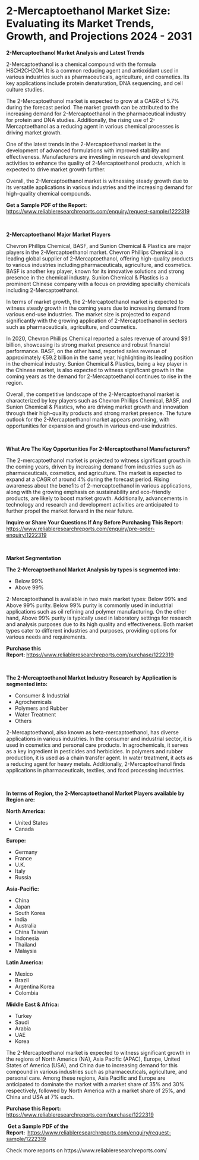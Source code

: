<p><h1>2-Mercaptoethanol Market Size: Evaluating its Market Trends, Growth, and Projections 2024 - 2031</h1></p><p><strong>2-Mercaptoethanol Market Analysis and Latest Trends</strong></p>
<p><p>2-Mercaptoethanol is a chemical compound with the formula HSCH2CH2OH. It is a common reducing agent and antioxidant used in various industries such as pharmaceuticals, agriculture, and cosmetics. Its key applications include protein denaturation, DNA sequencing, and cell culture studies.</p><p>The 2-Mercaptoethanol market is expected to grow at a CAGR of 5.7% during the forecast period. The market growth can be attributed to the increasing demand for 2-Mercaptoethanol in the pharmaceutical industry for protein and DNA studies. Additionally, the rising use of 2-Mercaptoethanol as a reducing agent in various chemical processes is driving market growth.</p><p>One of the latest trends in the 2-Mercaptoethanol market is the development of advanced formulations with improved stability and effectiveness. Manufacturers are investing in research and development activities to enhance the quality of 2-Mercaptoethanol products, which is expected to drive market growth further.</p><p>Overall, the 2-Mercaptoethanol market is witnessing steady growth due to its versatile applications in various industries and the increasing demand for high-quality chemical compounds.</p></p>
<p><strong>Get a Sample PDF of the Report:&nbsp;</strong> <a href="https://www.reliableresearchreports.com/enquiry/request-sample/1222319">https://www.reliableresearchreports.com/enquiry/request-sample/1222319</a></p>
<p>&nbsp;</p>
<p><strong>2-Mercaptoethanol Major Market Players</strong></p>
<p><p>Chevron Phillips Chemical, BASF, and Sunion Chemical & Plastics are major players in the 2-Mercaptoethanol market. Chevron Phillips Chemical is a leading global supplier of 2-Mercaptoethanol, offering high-quality products to various industries including pharmaceuticals, agriculture, and cosmetics. BASF is another key player, known for its innovative solutions and strong presence in the chemical industry. Sunion Chemical & Plastics is a prominent Chinese company with a focus on providing specialty chemicals including 2-Mercaptoethanol.</p><p>In terms of market growth, the 2-Mercaptoethanol market is expected to witness steady growth in the coming years due to increasing demand from various end-use industries. The market size is projected to expand significantly with the growing application of 2-Mercaptoethanol in sectors such as pharmaceuticals, agriculture, and cosmetics.</p><p>In 2020, Chevron Phillips Chemical reported a sales revenue of around $9.1 billion, showcasing its strong market presence and robust financial performance. BASF, on the other hand, reported sales revenue of approximately €59.2 billion in the same year, highlighting its leading position in the chemical industry. Sunion Chemical & Plastics, being a key player in the Chinese market, is also expected to witness significant growth in the coming years as the demand for 2-Mercaptoethanol continues to rise in the region.</p><p>Overall, the competitive landscape of the 2-Mercaptoethanol market is characterized by key players such as Chevron Phillips Chemical, BASF, and Sunion Chemical & Plastics, who are driving market growth and innovation through their high-quality products and strong market presence. The future outlook for the 2-Mercaptoethanol market appears promising, with opportunities for expansion and growth in various end-use industries.</p></p>
<p>&nbsp;</p>
<p><strong>What Are The Key Opportunities For 2-Mercaptoethanol Manufacturers?</strong></p>
<p><p>The 2-mercaptoethanol market is projected to witness significant growth in the coming years, driven by increasing demand from industries such as pharmaceuticals, cosmetics, and agriculture. The market is expected to expand at a CAGR of around 4% during the forecast period. Rising awareness about the benefits of 2-mercaptoethanol in various applications, along with the growing emphasis on sustainability and eco-friendly products, are likely to boost market growth. Additionally, advancements in technology and research and development activities are anticipated to further propel the market forward in the near future.</p></p>
<p><strong>Inquire or Share Your Questions If Any Before Purchasing This Report:</strong> <a href="https://www.reliableresearchreports.com/enquiry/pre-order-enquiry/1222319">https://www.reliableresearchreports.com/enquiry/pre-order-enquiry/1222319</a></p>
<p>&nbsp;</p>
<p><strong>Market Segmentation</strong></p>
<p><strong>The 2-Mercaptoethanol Market Analysis by types is segmented into:</strong></p>
<p><ul><li>Below 99%</li><li>Above 99%</li></ul></p>
<p><p>2-Mercaptoethanol is available in two main market types: Below 99% and Above 99% purity. Below 99% purity is commonly used in industrial applications such as oil refining and polymer manufacturing. On the other hand, Above 99% purity is typically used in laboratory settings for research and analysis purposes due to its high quality and effectiveness. Both market types cater to different industries and purposes, providing options for various needs and requirements.</p></p>
<p><strong>Purchase this Report:&nbsp;</strong><a href="https://www.reliableresearchreports.com/purchase/1222319">https://www.reliableresearchreports.com/purchase/1222319</a></p>
<p>&nbsp;</p>
<p><strong>The 2-Mercaptoethanol Market Industry Research by Application is segmented into:</strong></p>
<p><ul><li>Consumer & Industrial</li><li>Agrochemicals</li><li>Polymers and Rubber</li><li>Water Treatment</li><li>Others</li></ul></p>
<p><p>2-Mercaptoethanol, also known as beta-mercaptoethanol, has diverse applications in various industries. In the consumer and industrial sector, it is used in cosmetics and personal care products. In agrochemicals, it serves as a key ingredient in pesticides and herbicides. In polymers and rubber production, it is used as a chain transfer agent. In water treatment, it acts as a reducing agent for heavy metals. Additionally, 2-Mercaptoethanol finds applications in pharmaceuticals, textiles, and food processing industries.</p></p>
<p>&nbsp;</p>
<p><strong>In terms of Region, the 2-Mercaptoethanol Market Players available by Region are:</strong></p>
<p>
    <p> <strong> North America: </strong>
        <ul>
            <li>United States</li>
            <li>Canada</li>
        </ul>
        </p> 
    <p> <strong> Europe: </strong>
        <ul>
            <li>Germany</li>
            <li>France</li>
            <li>U.K.</li>
            <li>Italy</li>
            <li>Russia</li>
        </ul>
        </p> 
    <p> <strong> Asia-Pacific: </strong>
        <ul>
            <li>China</li>
            <li>Japan</li>
            <li>South Korea</li>
            <li>India</li>
            <li>Australia</li>
            <li>China Taiwan</li>
            <li>Indonesia</li>
            <li>Thailand</li>
            <li>Malaysia</li>
        </ul>
        </p> 
    <p> <strong> Latin America: </strong>
        <ul>
            <li>Mexico</li>
            <li>Brazil</li>
            <li>Argentina Korea</li>
            <li>Colombia</li>
        </ul>
        </p> 
    <p> <strong> Middle East & Africa: </strong>
        <ul>
            <li>Turkey</li>
            <li>Saudi</li>
            <li>Arabia</li>
            <li>UAE</li>
            <li>Korea</li>
        </ul>
    </p>
    </p>
<p><p>The 2-Mercaptoethanol market is expected to witness significant growth in the regions of North America (NA), Asia Pacific (APAC), Europe, United States of America (USA), and China due to increasing demand for this compound in various industries such as pharmaceuticals, agriculture, and personal care. Among these regions, Asia Pacific and Europe are anticipated to dominate the market with a market share of 35% and 30% respectively, followed by North America with a market share of 25%, and China and USA at 7% each.</p></p>
<p><strong>Purchase this Report: </strong><a href="https://www.reliableresearchreports.com/purchase/1222319">https://www.reliableresearchreports.com/purchase/1222319</a></p>
<p>&nbsp;<strong>Get a Sample PDF of the Report:&nbsp;&nbsp;</strong><a href="https://www.reliableresearchreports.com/enquiry/request-sample/1222319">https://www.reliableresearchreports.com/enquiry/request-sample/1222319</a></p>
<p><strong></strong></p>
<p>Check more reports on https://www.reliableresearchreports.com/</p>